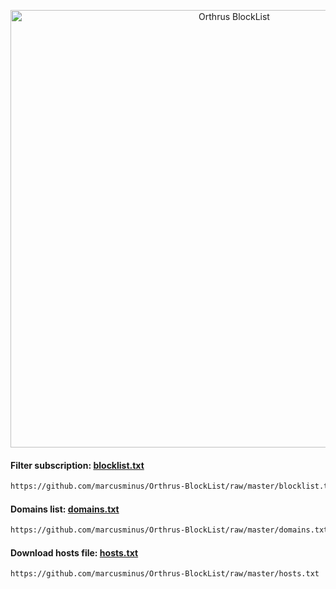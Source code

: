 <p align="center">
  <img src="https://raw.githubusercontent.com/marcusminus/Orthrus-BlockList/master/head.png" width="700px" alt="Orthrus BlockList" />
</p>

#### Filter subscription: <a href="https://github.com/marcusminus/Orthrus-BlockList/raw/master/blocklist.txt">blocklist.txt</a>
```bash
https://github.com/marcusminus/Orthrus-BlockList/raw/master/blocklist.txt
```

#### Domains list: <a href="https://github.com/marcusminus/Orthrus-BlockList/raw/master/domains.txt">domains.txt</a>
```bash
https://github.com/marcusminus/Orthrus-BlockList/raw/master/domains.txt
```

#### Download hosts file: <a href="https://github.com/marcusminus/Orthrus-BlockList/raw/master/hosts.txt">hosts.txt</a>
```bash
https://github.com/marcusminus/Orthrus-BlockList/raw/master/hosts.txt
```
